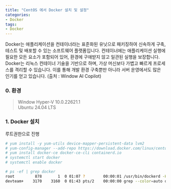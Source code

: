 ```yaml
---
title: "CentOS 에서 Docker 설치 및 설정"
categories: 
- Docker
tags:
- Docker
---
```

Docker는 애플리케이션을 컨테이너라는 표준화된 유닛으로 패키징하여 신속하게 구축, 테스트 및 배포할 수 있는 소프트웨어 플랫폼입니다. 컨테이너에는 애플리케이션 실행에 필요한 모든 요소가 포함되어 있어, 환경에 구애받지 않고 일관된 실행을 보장합니다. Docker는 리눅스 컨테이너 기술을 기반으로 하며, 가상 머신보다 가볍고 빠르게 프로세스를 격리할 수 있습니다. 이를 통해 개발 환경 구축뿐만 아니라 서버 운영에서도 많은 인기를 얻고 있습니다. (출처 : Window AI Copilot)

### 0. 환경
> Window Hyper-V 10.0.22621.1  
> Ubuntu 24.04 LTS

### 1. Docker 설치
루트권한으로 진행
```bash
# yum install -y yum-utils device-mapper-persistent-data lvm2
# yum-config-manager --add-repo https://download.docker.com/linux/centos/docker-ce.repo
# yum install docker-ce docker-ce-cli containerd.io
# systemctl start docker
# systemctl enable docker

# ps -ef | grep docker
root         878       1  0 01:07 ?        00:00:01 /usr/bin/dockerd -H fd:// --containerd=/run/containerd/containerd.sock
devteam+    3170    3160  0 01:43 pts/2    00:00:00 grep --color=auto docker
```
